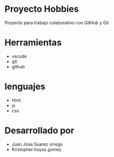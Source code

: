 # Proyecto Hobbies
Proyecto para trabajo colaborativo con GitHub y Git

# Herramientas
* vscode
* git
* github

# lenguajes
* html
* js
* css

# Desarrollado por
* Juan Jose Suarez orrego
* Kristopher hoyos gomez